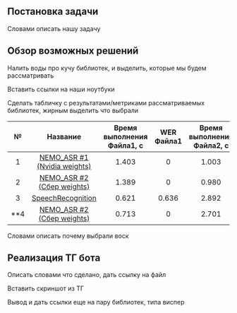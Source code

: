 ## Постановка задачи

Словами описать нашу задачу

## Обзор возможных решений

Налить воды про кучу библиотек, и выделить, которые мы будем рассматривать

Вставить ссылки на наши ноутбуки

Сделать табличку с результатами/метриками рассматриваемых библиотек, жирным выделить что выбрали

| №   | Название  |Время выполнения Файла1, с  | WER Файла1 | Время выполнения Файла2, с   | WER Файла2  |
|:---:|:---:      |:---:                       |:---:       |:---:                         |:---:        |
| 1   | [NEMO_ASR #1 (Nvidia weights)](experiments/nemo_asr.ipynb) | 1.403  | 0  | 1.003   | 0.875       |
| 2   | [NEMO_ASR #2 (Сбер weights)](experiments/nemo_asr.ipynb)   | 1.389  | 0  | 0.980   | 0.875       |
| 3   | [SpeechRecognition](experiments/speech_recognition.ipynb)  | 0.621  | 0.636  | 2.892   | 0.625   |
| **4   | [NEMO_ASR #2 (Сбер weights)](experiments/nemo_asr.ipynb) | 0.713  | 0  | 2.701   | 0.5625**    |

Словами описать почему выбрали воск

## Реализация ТГ бота

Описать словами что сделано, дать ссылку на файл

Вставить скриншот из ТГ

Вывод и дать ссылки еще на пару библиотек, типа виспер
